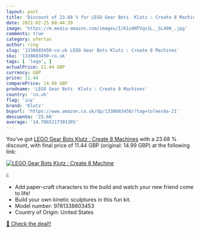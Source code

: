 ```yaml
---
layout: post
title: 'Discount of 23.68 % for LEGO Gear Bots  Klutz : Create 8 Machine'
date: 2021-02-25 00:44:39
image: 'https://m.media-amazon.com/images/I/61s8NTVqs1L._SL400_.jpg'
comments: true
category: ofertas
author: ring
slug: '1338603450-co.uk LEGO Gear Bots Klutz : Create 8 Machines'
sku: '1338603450-co.uk'
tags: [ 'lego', ]
actualPrice: 11.44 GBP
currency: GBP
price: 11.44
comparePrice: 14.99 GBP
prodname: 'LEGO Gear Bots  Klutz : Create 8 Machines'
country: 'co.uk'
flag: '🇬🇧'
brand: 'Klutz'
buyurl: 'https://www.amazon.co.uk/dp/1338603450/?tag=tolees0a-21'
descuento: '23.68'
average: '14.7065217391305'
---
```


You've got [LEGO Gear Bots  Klutz : Create 8 Machines](https://www.amazon.co.uk/dp/1338603450/?tag=tolees0a-21) with a  23.68 % discount, with final price of 11.44 GBP (original: 14.99 GBP) at the following link:

[![LEGO Gear Bots  Klutz : Create 8 Machine](https://m.media-amazon.com/images/I/61s8NTVqs1L._SL400_.jpg)](https://www.amazon.co.uk/dp/1338603450/?tag=tolees0a-21)

ℹ️:

- Add paper-craft characters to the build and watch your new friend come to life!
- Build your own kinetic sculptures in this fun kit.
- Model number: 9781338603453
- Country of Origin: United States

[🛒 Check the deal!!](https://www.amazon.co.uk/dp/1338603450/?tag=tolees0a-21)
